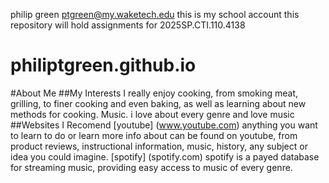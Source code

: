 philip green
ptgreen@my.waketech.edu
this is my school account
this repository will hold assignments for 2025SP.CTI.110.4138
# philiptgreen.github.io

#About Me
##My Interests
I really enjoy cooking, from smoking meat, grilling, to finer cooking and even baking, as well as learning about new methods for cooking.
Music. i love about every genre and love music
##Websites I Recomend
[youtube] (www.youtube.com) anything you want to learn to do or learn more info about can be found on youtube, from product reviews, instructional information, music, history, any subject or idea you could imagine.
[spotify] (spotify.com) spotify is a payed database for streaming music, providing easy access to music of every genre.